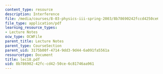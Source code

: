 ```yaml
---
content_type: resource
description: Interference
file: /media/courses/8-03-physics-iii-spring-2003/8b78690242fccd4250ce6c81746aa961_lec18.pdf
file_type: application/pdf
learning_resource_types:
- Lecture Notes
ocw_type: OCWFile
parent_title: Lecture Notes
parent_type: CourseSection
parent_uid: 3175b00f-4714-9dd3-9d44-6a091fa5561a
resourcetype: Document
title: lec18.pdf
uid: 8b786902-42fc-cd42-50ce-6c81746aa961
---
```

